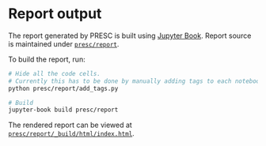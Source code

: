 # Report output

The report generated by PRESC is built using [Jupyter Book](https://jupyterbook.org/intro.html).
Report source is maintained under [`presc/report`](../presc/report/).

To build the report, run:

```bash
# Hide all the code cells.
# Currently this has to be done by manually adding tags to each notebook cell.
python presc/report/add_tags.py

# Build
jupyter-book build presc/report
```

The rendered report can be viewed at
[`presc/report/_build/html/index.html`](../presc/report/_build/html/index.html).


